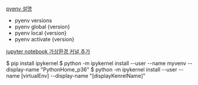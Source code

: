 
[pyenv 설명](http://taewan.kim/post/python_virtual_env/)
- pyenv versions
- pyenv global {version}
- pyenv local {version}
- pyenv activate {version}

[jupyter notebook 가상환경 커널 추가](https://somjang.tistory.com/entry/Python-Jupyter-Notebook-%EC%97%90-%EA%B0%80%EC%83%81%ED%99%98%EA%B2%BD-%EC%BB%A4%EB%84%90-%EC%B6%94%EA%B0%80%ED%95%98%EB%8A%94-%EB%B0%A9%EB%B2%95)

$ pip install ipykernel
$ python -m ipykernel install --user --name myvenv --display-name "PythonHome_p36"
$ python -m ipykernel install --user --name [virtualEnv] --display-name "[displayKenrelName]"
